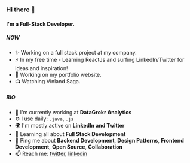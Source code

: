 ### Hi there 👋

#### I'm a Full-Stack Developer.

##### NOW

- ✨ Working on a full stack project at my company.
- ⚡️ In my free time - Learning ReactJs and surfing LinkedIn/Twitter for ideas and inspiration!
- 🎨 Working on my portfolio website.
- 📺 Watching Vinland Saga.

##### BIO

- 🏢 I'm currently working at **DataGrokr Analytics**
- ⚙️ I use daily: `.java`, `.js`
- 🌍 I'm mostly active on **LinkedIn and Twitter**
- 🌱 Learning all about **Full Stack Development**
- 💬 Ping me about **Backend Development**, **Design Patterns**, **Frontend Development**, **Open Source**, **Collaboration**
- 📫 Reach me: [twitter](https://twitter.com/_nikhil10s), [linkedin](https://www.linkedin.com/in/sharmanikhil1100/)
<!-- - ⚡️ Fun fact: I'm a huge fan of Harry Potter -->
<!--

